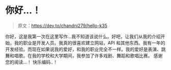 # 你好...！

> 原文：<https://dev.to/chandni279/hello-k35>

你好，这是我第一次在这里写作...我不知道该说什么。好吧，让我们从我的介绍开始，我的职业是开发人员。我真的很喜欢建立网站，API 和其他东西。我有一年的开发经验。而现在如果说我的爱好，和我的职业完全不一样。我的爱好是表演、跳舞和唱歌。在我的学校和大学期间，我参加了许多戏剧、舞蹈和歌唱比赛。
感谢您的阅读...！
快乐编码..！